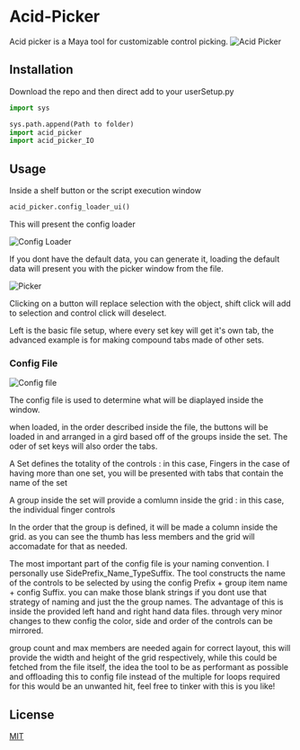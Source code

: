 # Acid-Picker

Acid picker is a Maya tool for customizable control picking.
![Acid Picker](https://i.imgur.com/RXbu522.gif)

## Installation

Download the repo and then direct add to your userSetup.py

```python
import sys

sys.path.append(Path to folder) 
import acid_picker
import acid_picker_IO
```

## Usage

Inside a shelf button or the script execution window

```python
acid_picker.config_loader_ui()
```

This will present the config loader

![Config Loader](https://i.imgur.com/IrMrnYf.png)

If you dont have the default data, you can generate it, loading the default data will present you with the picker window from the file.

![Picker](https://i.imgur.com/6QVJEuF.png)

Clicking on a button will replace selection with the object, shift click will add to selection and control click will deselect. 

Left is the basic file setup, where every set key will get it's own tab, the advanced example is for making compound tabs made of other sets.

### Config File

![Config file](https://i.imgur.com/KCbjglf.png)

The config file is used to determine what will be diaplayed inside the window.

when loaded, in the order described inside the file, the buttons will be loaded in and arranged in a gird based off of the groups inside the set. The oder of set keys will also order the tabs.

A Set defines the totality of the controls : in this case, Fingers
in the case of having more than one set, you will be presented with tabs that contain the name of the set

A group inside the set will provide a comlumn inside the grid : in this case, the individual finger controls

In the order that the group is defined, it will be made a column inside the grid. as you can see the thumb has less members and the grid will accomadate for that as needed.

The most important part of the config file is your naming convention. I personally use SidePrefix_Name_TypeSuffix. The tool constructs the name of the controls to be selected by using the config Prefix + group item name + config Suffix. you can make those blank strings if you dont use that strategy of naming and just the the group names. The advantage of this is inside the provided left hand and right hand data files. through very minor changes to thew config the color, side and order of the controls can be mirrored.

group count and max members are needed again for correct layout, this will provide the width and height of the grid respectively, while this could be fetched from the file itself, the idea the tool to be as performant as possible and offloading this to config file instead of the multiple for loops required for this would be an unwanted hit, feel free to tinker with this is you like!


## License
[MIT](https://choosealicense.com/licenses/mit/)
